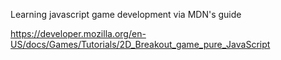 Learning javascript game development via MDN's guide

https://developer.mozilla.org/en-US/docs/Games/Tutorials/2D_Breakout_game_pure_JavaScript
